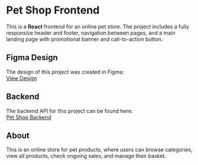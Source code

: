 # Pet Shop Frontend

This is a **React** frontend for an online pet store. The project includes a fully responsive header and footer, navigation between pages, and a main landing page with promotional banner and call-to-action button.

## Figma Design

The design of this project was created in Figma:  
[View Design](https://www.figma.com/design/8iptQGgZnHpFaKcMErrkmc/Front-end-React-project--Copy---Copy-?node-id=0-1&p=f&t=pP9odzY3mFXhCjly-0)

## Backend

The backend API for this project can be found here:  
[Pet Shop Backend](https://github.com/strexzy/Pet-Shop-Backend)

## About

This is an online store for pet products, where users can browse categories, view all products, check ongoing sales, and manage their basket.
